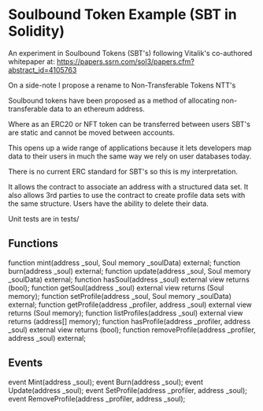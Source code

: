 # Soulbound Token Example (SBT in Solidity)

An experiment in Soulbound Tokens (SBT's) following Vitalik's co-authored whitepaper at:
https://papers.ssrn.com/sol3/papers.cfm?abstract_id=4105763

On a side-note I propose a rename to Non-Transferable Tokens NTT's

Soulbound tokens have been proposed as a method of allocating non-transferable data to an ethereum address.

Where as an ERC20 or NFT token can be transferred between users SBT's are static and cannot be moved between accounts.

This opens up a wide range of applications because it lets developers map data to their users in much the same way we rely on user databases today.

There is no current ERC standard for SBT's so this is my interpretation.

It allows the contract to associate an address with a structured data set. It also allows 3rd parties to use the contract to create profile data sets with the same structure. Users have the ability to delete their data.

Unit tests are in tests/

## Functions

function mint(address _soul, Soul memory _soulData) external;
function burn(address _soul) external;
function update(address _soul, Soul memory _soulData) external;
function hasSoul(address _soul) external view returns (bool);
function getSoul(address _soul) external view returns (Soul memory);
function setProfile(address _soul, Soul memory _soulData) external;
function getProfile(address _profiler, address _soul) external view returns (Soul memory);
function listProfiles(address _soul) external view returns (address[] memory);
function hasProfile(address _profiler, address _soul) external view returns (bool);
function removeProfile(address _profiler, address _soul) external;

## Events

event Mint(address _soul);
event Burn(address _soul);
event Update(address _soul);
event SetProfile(address _profiler, address _soul);
event RemoveProfile(address _profiler, address _soul);